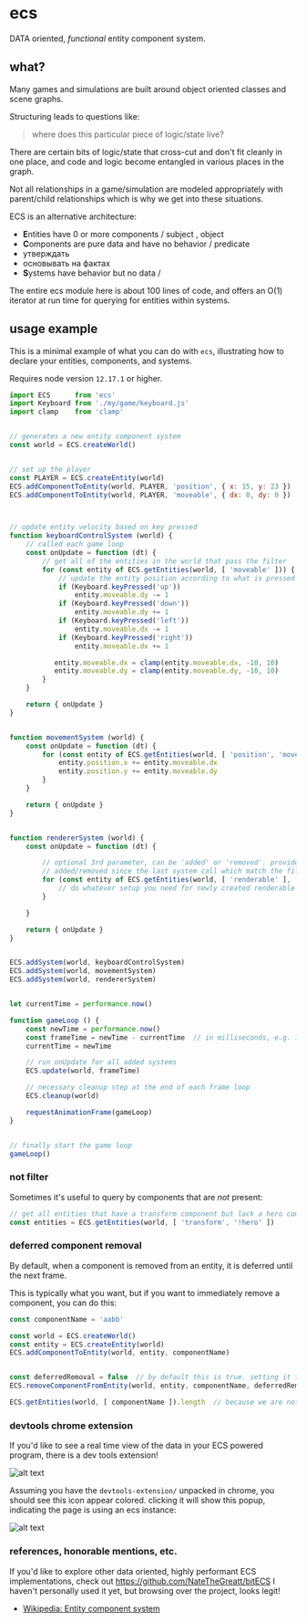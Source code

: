 # ecs

DATA oriented, *functional* entity component system.

## what?

Many games and simulations are built around object oriented classes and scene graphs.

Structuring leads to questions like:

> where does this particular piece of logic/state live?

There are certain bits of logic/state that cross-cut and don't fit cleanly in one place, and code and logic become entangled in various places in the graph.  

Not all relationships in a game/simulation are modeled appropriately with parent/child relationships which is why we get into these situations.


ECS is an alternative architecture:

* **E**ntities have 0 or more components / subject , object
* **C**omponents are pure data and have no behavior / predicate
 * утверждать
 * основывать на фактах
* **S**ystems have behavior but no data /

The entire ecs module here is about 100 lines of code, and offers an O(1) iterator at run time for querying for entities within systems.


## usage example

This is a minimal example of what you can do with `ecs`, illustrating how to declare
your entities, components, and systems.

Requires node version `12.17.1` or higher.

```javascript
import ECS      from 'ecs'
import Keyboard from './my/game/keyboard.js'
import clamp    from 'clamp'


// generates a new entity component system
const world = ECS.createWorld()


// set up the player
const PLAYER = ECS.createEntity(world)
ECS.addComponentToEntity(world, PLAYER, 'position', { x: 15, y: 23 })
ECS.addComponentToEntity(world, PLAYER, 'moveable', { dx: 0, dy: 0 })



// update entity velocity based on key pressed
function keyboardControlSystem (world) {
    // called each game loop
    const onUpdate = function (dt) {
        // get all of the entities in the world that pass the filter
        for (const entity of ECS.getEntities(world, [ 'moveable' ])) {
            // update the entity position according to what is pressed
            if (Keyboard.keyPressed('up'))
                entity.moveable.dy -= 1
            if (Keyboard.keyPressed('down'))
                entity.moveable.dy += 1
            if (Keyboard.keyPressed('left'))
                entity.moveable.dx -= 1
            if (Keyboard.keyPressed('right'))
                entity.moveable.dx += 1

           entity.moveable.dx = clamp(entity.moveable.dx, -10, 10)
           entity.moveable.dy = clamp(entity.moveable.dy, -10, 10)
        }
    }

    return { onUpdate }
}


function movementSystem (world) {
    const onUpdate = function (dt) {
        for (const entity of ECS.getEntities(world, [ 'position', 'moveable' ])) {
            entity.position.x += entity.moveable.dx
            entity.position.y += entity.moveable.dy
        }
    }

    return { onUpdate }
}


function rendererSystem (world) {
    const onUpdate = function (dt) {

        // optional 3rd parameter, can be 'added' or 'removed'. provides the list of entities that were
        // added/removed since the last system call which match the filter
        for (const entity of ECS.getEntities(world, [ 'renderable' ], 'added')) {
            // do whatever setup you need for newly created renderable here
        }

    }

    return { onUpdate }
}


ECS.addSystem(world, keyboardControlSystem)
ECS.addSystem(world, movementSystem)
ECS.addSystem(world, rendererSystem)


let currentTime = performance.now()

function gameLoop () {
    const newTime = performance.now()
    const frameTime = newTime - currentTime  // in milliseconds, e.g. 16.64356
    currentTime = newTime

    // run onUpdate for all added systems
    ECS.update(world, frameTime)

    // necessary cleanup step at the end of each frame loop
    ECS.cleanup(world)

    requestAnimationFrame(gameLoop)
}


// finally start the game loop
gameLoop()
```


### not filter

Sometimes it's useful to query by components that are _not_ present:

```javascript
// get all entities that have a transform component but lack a hero component
const entities = ECS.getEntities(world, [ 'transform', '!hero' ])
```


### deferred component removal

By default, when a component is removed from an entity, it is deferred until the next frame.

This is typically what you want, but if you want to immediately remove a component, you can do this:

```javascript
const componentName = 'aabb'

const world = ECS.createWorld()
const entity = ECS.createEntity(world)
ECS.addComponentToEntity(world, entity, componentName)


const deferredRemoval = false  // by default this is true. setting it to false immediately removes the component
ECS.removeComponentFromEntity(world, entity, componentName, deferredRemoval)

ECS.getEntities(world, [ componentName ]).length  // because we are not deferring the removal, length === 0 
```


### devtools chrome extension

If you'd like to see a real time view of the data in your ECS powered program, there is a dev tools extension!

![alt text](devtools.png "screenshot of the ECS devtools in action")

Assuming you have the `devtools-extension/` unpacked in chrome, you should see this icon appear colored. clicking it will show this popup, indicating the page is using an ecs instance:

![alt text](devtools2.png "screenshot of the ECS devtools in action")


### references, honorable mentions, etc.

If you'd like to explore other data oriented, highly performant ECS implementations, check out https://github.com/NateTheGreatt/bitECS I haven't personally used it yet, but browsing over the project, looks legit!

* [Wikipedia: Entity component system](https://en.wikipedia.org/wiki/Entity_component_system)
